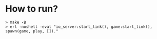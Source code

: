 # How to run?
```shell
> make -B
> erl -noshell -eval "io_server:start_link(), game:start_link(), spawn(game, play, [])."
```

